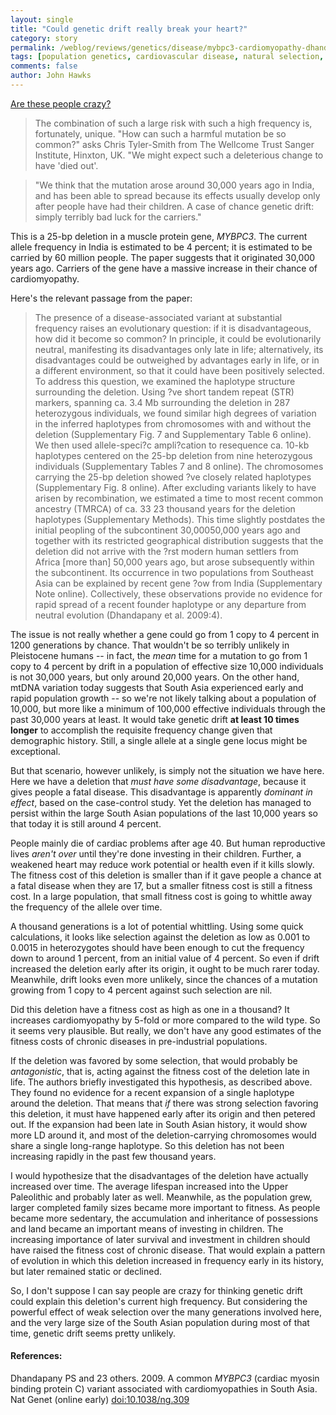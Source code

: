 ```yaml
---
layout: single 
title: "Could genetic drift really break your heart?" 
category: story
permalink: /weblog/reviews/genetics/disease/mybpc3-cardiomyopathy-dhandapany-2009-india.html
tags: [population genetics, cardiovascular disease, natural selection, recent selection, India, genetic drift] 
comments: false 
author: John Hawks 
---
```


<a href="http://www.eurekalert.org/pub_releases/2009-01/wtsi-thd011509.php">Are these people crazy?</a>

<blockquote>The combination of such a large risk with such a high frequency is, fortunately, unique. "How can such a harmful mutation be so common?" asks Chris Tyler-Smith from The Wellcome Trust Sanger Institute, Hinxton, UK. "We might expect such a deleterious change to have 'died out'.</blockquote>

<blockquote>"We think that the mutation arose around 30,000 years ago in India, and has been able to spread because its effects usually develop only after people have had their children. A case of chance genetic drift: simply terribly bad luck for the carriers."</blockquote>

This is a 25-bp deletion in a muscle protein gene, <i>MYBPC3</i>. The current allele frequency in India is estimated to be 4 percent; it is estimated to be carried by 60 million people. The paper suggests that it originated 30,000 years ago. Carriers of the gene have a massive increase in their chance of cardiomyopathy. 

Here's the relevant passage from the paper: 

<blockquote>The presence of a disease-associated variant at substantial frequency raises an evolutionary question: if it is disadvantageous, how did it become so common? In principle, it could be evolutionarily neutral, manifesting its disadvantages only late in life; alternatively, its disadvantages could be outweighed by advantages early in life, or in a different environment, so that it could have been positively selected. To address this question, we examined the haplotype structure surrounding the deletion. Using ?ve short tandem repeat (STR) markers, spanning ca. 3.4 Mb surrounding the deletion in 287 heterozygous individuals, we found similar high degrees of variation in the inferred haplotypes from chromosomes with and without the deletion (Supplementary Fig. 7 and Supplementary Table 6 online). We then used allele-speci?c ampli?cation to resequence ca. 10-kb haplotypes centered on the 25-bp deletion from nine heterozygous individuals (Supplementary Tables 7 and 8 online). The chromosomes carrying the 25-bp deletion showed ?ve closely related haplotypes (Supplementary Fig. 8 online). After excluding variants likely to have arisen by recombination, we estimated a time to most recent common ancestry (TMRCA) of ca. 33  23 thousand years for the deletion haplotypes (Supplementary Methods). This time slightly postdates the initial peopling of the subcontinent 30,00050,000 years ago and together with its restricted geographical distribution suggests that the deletion did not arrive with the ?rst modern human settlers from Africa [more than] 50,000 years ago, but arose subsequently within the subcontinent. Its occurrence in two populations from Southeast Asia can be explained by recent gene ?ow from India (Supplementary Note online). Collectively, these observations provide no evidence for rapid spread of a recent founder haplotype or any departure from neutral evolution (Dhandapany et al. 2009:4). </blockquote>

The issue is not really whether a gene could go from 1 copy to 4 percent in 1200 generations by chance. That wouldn't be so terribly unlikely in Pleistocene humans -- in fact, the <i>mean</i> time for a mutation to go from 1 copy to 4 percent by drift in a population of effective size 10,000 individuals is not 30,000 years, but only around 20,000 years. On the other hand, mtDNA variation today suggests that South Asia experienced early and rapid population growth -- so we're not likely talking about a population of 10,000, but more like a minimum of 100,000 effective individuals through the past 30,000 years at least. It would take genetic drift <b>at least 10 times longer</b> to accomplish the requisite frequency change given that demographic history. Still, a single allele at a single gene locus might be exceptional.


But that scenario, however unlikely, is simply not the situation we have here. Here we have a deletion that <i>must have some disadvantage</i>, because it gives people a fatal disease. This disadvantage is apparently <i>dominant in effect</i>, based on the case-control study. Yet the deletion has managed to persist within the large South Asian populations of the last 10,000 years so that today it is still around 4 percent. 

People mainly die of cardiac problems after age 40. But human reproductive lives <i>aren't over</i> until they're done investing in their children. Further, a weakened heart may reduce work potential or health even if it kills slowly. The fitness cost of this deletion is smaller than if it gave people a chance at a fatal disease when they are 17, but a smaller fitness cost is still a fitness cost. In a large population, that small fitness cost is going to whittle away the frequency of the allele over time. 

A thousand generations is a lot of potential whittling. Using some quick calculations, it looks like selection against the deletion as low as 0.001 to 0.0015 in heterozygotes should have been enough to cut the frequency down to around 1 percent, from an initial value of 4 percent. So even if drift increased the deletion early after its origin, it ought to be much rarer today. Meanwhile, drift looks even more unlikely, since the chances of a mutation growing from 1 copy to 4 percent against such selection are nil. 

Did this deletion have a fitness cost as high as one in a thousand? It increases cardiomyopathy by 5-fold or more compared to the wild type. So it seems very plausible. But really, we don't have any good estimates of the fitness costs of chronic diseases in pre-industrial populations. 

If the deletion was favored by some selection, that would probably be <i>antagonistic</i>, that is, acting against the fitness cost of the deletion late in life. The authors briefly investigated this hypothesis, as described above. They found no evidence for a recent expansion of a single haplotype around the deletion. That means that <i>if</i> there was strong selection favoring this deletion, it must have happened early after its origin and then petered out. If the expansion had been late in South Asian history, it would show more LD around it, and most of the deletion-carrying chromosomes would share a single long-range haplotype. So this deletion has not been increasing rapidly in the past few thousand years. 

I would hypothesize that the disadvantages of the deletion have actually increased over time. The average lifespan increased into the Upper Paleolithic and probably later as well. Meanwhile, as the population grew, larger completed family sizes became more important to fitness. As people became more sedentary, the accumulation and inheritance of possessions and land became an important means of investing in children. The increasing importance of later survival and investment in children should have raised the fitness cost of chronic disease. That would explain a pattern of evolution in which this deletion increased in frequency early in its history, but later remained static or declined. 

So, I don't suppose I can say people are crazy for thinking genetic drift could explain this deletion's current high frequency. But considering the powerful effect of weak selection over the many generations involved here, and the very large size of the South Asian population during most of that time, genetic drift seems pretty unlikely. 





<h4>References:</h4>

<p class="cite">Dhandapany PS and 23 others. 2009. A common <i>MYBPC3</i> (cardiac myosin binding protein C) variant associated with cardiomyopathies in South Asia. Nat Genet (online early) <a href="http://dx.doi.org/10.1038/ng.309">doi:10.1038/ng.309</a></p>



